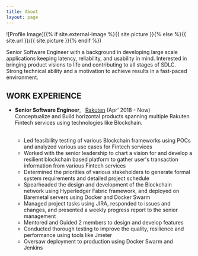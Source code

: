 ```yaml
---
title: About
layout: page
---
```

![Profile Image]({% if site.external-image %}{{ site.picture }}{% else %}{{ site.url }}/{{ site.picture }}{% endif %})

<p>Senior Software Engineer with a background in developing large scale applications keeping latency, reliability, and usability in mind. Interested in bringing product visions to life and contributing to all stages of SDLC. Strong technical ability and a motivation to achieve results in a fast-paced environment.</p>

<h2>WORK EXPERIENCE</h2>

<ul class="skill-list">
	<li><b>Senior Software Engineer</b>, &nbsp; <a href="https://www.rakuten.co.jp">Rakuten</a> (Apr’ 2018 - Now)
	<br> Conceptualize and Build horizontal products spanning multiple Rakuten Fintech services using technologies like Blockchain. </li><br>
<ul>
	<li>Led feasibility testing of various Blockchain frameworks using POCs and analyzed various use cases for Fintech services</li>
	<li>Worked with the senior leadership to chart a vision for and develop a resilient blockchain based platform to gather user's transaction information from various Fintech services</li>
	<li>Determined the priorities of various stakeholders to generate formal system requirements and detailed project schedule</li>
	<li>Spearheaded  the design and development of the Blockchain network using Hyperledger Fabric framework, and deployed on Baremetal servers using Docker and Docker Swarm</li>
	<li>Managed project tasks using JIRA, responded to issues and changes, and presented a weekly progress report to the senior management</li>
	<li>Mentored and Guided 2 members to design and develop features</li>
	<li>Conducted thorough testing to improve the quality, resilience and performance using tools like Jmeter</li>
	<li>Oversaw deployment to production using Docker Swarm and Jenkins</li>
</ul><br>
